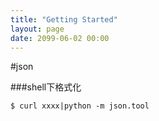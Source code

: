 ```yaml
---
title: "Getting Started"
layout: page
date: 2099-06-02 00:00
---
```


#json

###shell下格式化
```
$ curl xxxx|python -m json.tool
```